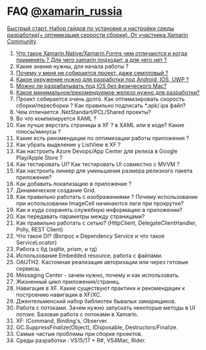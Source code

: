 # FAQ [@xamarin_russia](https://t.me/xamarin_russia)

[Быстрый старт. Набор гайдов по установке и настройки среды разработки(+ оптимизация скорости сборки). От участника Xamarin Community](https://www.youtube.com/playlist?list=PLnAeZxzZ1_v0FZhEtBY13AqclYjdepUlq)

1. [Что такое Xamarin.Native/Xamarin.Forms чем отличаются и когда применять ? Для чего xamarin подходит, а для чего нет ?](/1.md)
2. Какие знания нужны, для начала работы ?
3. [Почему у меня не собирается проект, даже семпловый ?](/3.md)
4. [Какое окружение нужно для разработки под Android, IOS, UWP ?](/3.md)
5. [Можно ли разрабатывать под IOS без физического Mac?](/3.md)
6. [Какое минимальное/рекомендуемое железо нужно для разработки?](6.md)
7. Проект собирается очень долго. Как оптимизировать скорость сборки/пересборки ? Как правильно подписать *.apk/.ipa файл?
8. Чем отличается .NetStandart/PCL/Shared проекты?
9. Во что компилируется XAML ?
10. Как лучше верстать страницы в XF ? в XAML или в коде? Какие плюсы/минусы ?
11. Какие есть рекомендации по оптимизации работы приложения ?
12. Как убрать выделение у ListView в XF ?
13. Как настроить Azure Devops/App Center для релиза в Google Play/Apple Store ?
14. Как тестировать UI? Как тестировать UI совместно с MVVM ?
15. Как настроить линкер для уменьшения размера релизного пакета приложения?
16. Как добавить локализацию в приложение ?
17. Динамическое создание Grid.
18. Как правильно работать с изображениями ? Почему использование при использовании ImageCell начинаются лаги при прокрутке?
19. Как и куда сохранять служебную информацию в приложении?
20. Как передавать параметры между страницами?
21. Как правильно работать с сетью? (HttpClient, DelegateClientHandler, Polly, REST Client)
22. Что такое DI? (Вопрос к Dependency Service и что такое ServiceLocator)
23. Работа с бд (sqlite, prism, и тд)
24. Использование Embedded resource, работа с файлами.
25. OAUTH2. Кастомная реализация авторизации или через готовые сервисы.
26. Messaging Center - зачем нужно, почему и как использовать.
27. Жизненный цикл приложения/страниц.
28. Навигация в XF. Какие существуют практики и рекомендации к построению навигации в XF/XC.
29. Джентельменский набор библиотек бывалых замарищиков.
30. Работа с потоками. Зачем нужно запускать некоторые методы в UI потоке. Базовая работа с потоками в Xamarin.
31. XF: ICommand, Binding's, Observer.
32. GC.SuppressFinalize(Object), IDisposable, Destructors/Finalize.
33. Самые частые проблемы при сборке проектов.
34. Среды разработки : VS15/17 + R#, VS4Mac, Rider.